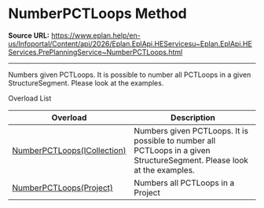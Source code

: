 # NumberPCTLoops Method

**Source URL:** https://www.eplan.help/en-us/Infoportal/Content/api/2026/Eplan.EplApi.HEServicesu~Eplan.EplApi.HEServices.PrePlanningService~NumberPCTLoops.html

---

Numbers given PCTLoops. It is possible to number all PCTLoops in a given StructureSegment. Please look at the examples.

Overload List

| Overload | Description |
| --- | --- |
| [NumberPCTLoops(ICollection<PlanningSegment>)](Eplan.EplApi.HEServicesu~Eplan.EplApi.HEServices.PrePlanningService~NumberPCTLoops(ICollection{PlanningSegment}).html) | Numbers given PCTLoops. It is possible to number all PCTLoops in a given StructureSegment. Please look at the examples. |
| [NumberPCTLoops(Project)](Eplan.EplApi.HEServicesu~Eplan.EplApi.HEServices.PrePlanningService~NumberPCTLoops(Project).html) | Numbers all PCTLoops in a Project |
